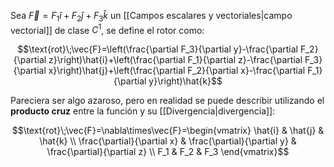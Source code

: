 
Sea $\vec{F}=F_1\hat{i}+F_2\hat{j}+F_3\hat{k}$ un [[Campos escalares y vectoriales|campo vectorial]] de clase $C^1$, se define el rotor como: 

$$\text{rot}\;\vec{F}=\left(\frac{\partial F_3}{\partial y}-\frac{\partial F_2}{\partial z}\right)\hat{i}+\left(\frac{\partial F_1}{\partial z}-\frac{\partial F_3}{\partial x}\right)\hat{j}+\left(\frac{\partial F_2}{\partial x}-\frac{\partial F_1}{\partial y}\right)\hat{k}$$

Pareciera ser algo azaroso, pero en realidad se puede describir utilizando el **producto cruz** entre la función y su [[Divergencia|divergencia]]:

$$\text{rot}\;\vec{F}=\nabla\times\vec{F}=\begin{vmatrix}
\hat{i} & \hat{j} & \hat{k} \\
\frac{\partial}{\partial x} & \frac{\partial}{\partial y} & \frac{\partial}{\partial z} \\
F_1 & F_2 & F_3
\end{vmatrix}$$

